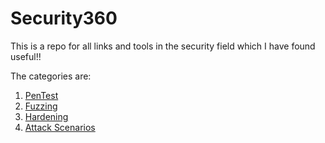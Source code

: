 # Security360
This is a repo for all links and tools in the security field which I have found useful!!

The categories are:

1. [PenTest](./PenTest/README.md)
2. [Fuzzing](./Fuzzing/README.md)
3. [Hardening](./Hardening/README.md)
4. [Attack Scenarios](./Attack%20Scenarios/README.md)
